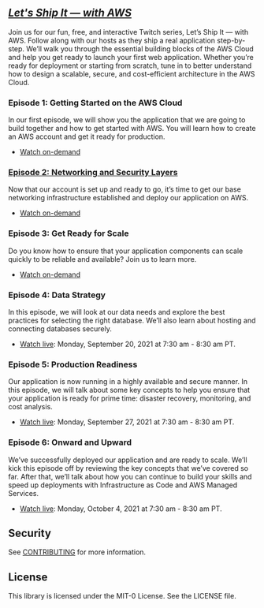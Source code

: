 ## [_Let's Ship It — with AWS_](https://pages.awscloud.com/global-traincert-twitch-lets-ship-it-with-aws.html)

Join us for our fun, free, and interactive Twitch series, Let’s Ship It — with AWS. Follow along with our hosts as they ship a real application step-by-step. We’ll walk you through the essential building blocks of the AWS Cloud and help you get ready to launch your first web application. Whether you’re ready for deployment or starting from scratch, tune in to better understand how to design a scalable, secure, and cost-efficient architecture in the AWS Cloud.

### **Episode 1: Getting Started on the AWS Cloud**
In our first episode, we will show you the application that we are going to build together and how to get started with AWS. You will learn how to create an AWS account and get it ready for production.

- [Watch on-demand](https://www.twitch.tv/videos/1128093809)

### [**Episode 2: Networking and Security Layers**](episodes/episode-2-simple-web-app-vpc-ec2)
Now that our account is set up and ready to go, it’s time to get our base networking infrastructure established and deploy our application on AWS.

- [Watch on-demand](https://www.twitch.tv/videos/1134099974)

### **Episode 3: Get Ready for Scale**
Do you know how to ensure that your application components can scale quickly to be reliable and available? Join us to learn more.

- [Watch on-demand](https://www.twitch.tv/videos/1147625427)

### **Episode 4: Data Strategy**
In this episode, we will look at our data needs and explore the best practices for selecting the right database. We’ll also learn about hosting and connecting databases securely.

- [Watch live](https://www.twitch.tv/aws):  Monday, September 20, 2021 at 7:30 am - 8:30 am PT.

### **Episode 5: Production Readiness**
Our application is now running in a highly available and secure manner. In this episode, we will talk about some key concepts to help you ensure that your application is ready for prime time: disaster recovery, monitoring, and cost analysis.

- [Watch live](https://www.twitch.tv/aws):  Monday, September 27, 2021 at 7:30 am - 8:30 am PT.

### **Episode 6: Onward and Upward**
We’ve successfully deployed our application and are ready to scale. We’ll kick this episode off by reviewing the key concepts that we’ve covered so far. After that, we’ll talk about how you can continue to build your skills and speed up deployments with Infrastructure as Code and AWS Managed Services.

- [Watch live](https://www.twitch.tv/aws):  Monday, October 4, 2021 at 7:30 am - 8:30 am PT.


## Security

See [CONTRIBUTING](CONTRIBUTING.md#security-issue-notifications) for more information.

## License

This library is licensed under the MIT-0 License. See the LICENSE file.

